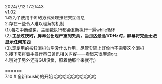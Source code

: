 <head></head>
<body>
2024/7/12 17:25:43</br>
v1.02</br>
1.改为了使用中断的方式处理按钮交互信息</br>
2.存在一些令人难以理解的机制</br>
(1).每次中断结束，主函数执行都会重新执行一遍while循环</br>
(2).<b>主频过快时，屏幕会出现严重的失真，当到达最高170Hz时，屏幕将完全无法显示任何东西</b></br>
(3).现使用的按钮消抖似乎没什么作用，尽管实际上好像也不需要这个消抖</br>
3.接下来将着手进行串口通讯相关内容——看起来很麻烦orz</br>
4.哦对了另外还有GUI没做，照着他那个来就行;)</br>
</br>
======
</br>
7.10
# 全新(bushi)的开始
哈哈哈哈哈哈哈哈哈哈
</body>

